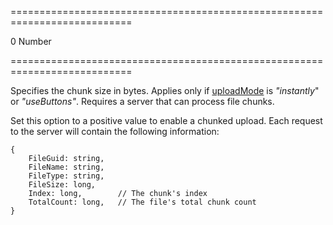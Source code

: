 ===========================================================================
<!--default-->0<!--/default-->
<!--type-->Number<!--/type-->
===========================================================================

<!--shortDescription-->
Specifies the chunk size in bytes. Applies only if [uploadMode](/Documentation/ApiReference/UI_Widgets/dxFileUploader/Configuration/#uploadMode) is *"instantly*" or *"useButtons"*. Requires a server that can process file chunks.
<!--/shortDescription-->

<!--fullDescription-->
Set this option to a positive value to enable a chunked upload. Each request to the server will contain the following information: 

    {
        FileGuid: string,   
        FileName: string,   
        FileType: string,   
        FileSize: long,
        Index: long,        // The chunk's index
        TotalCount: long,   // The file's total chunk count
    }

<!--/fullDescription-->
